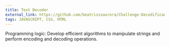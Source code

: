 ```yaml
---
title: Text Decoder
external_link: https://github.com/beatrizssaurora/Challenge-Decodificador-de-Texto
tags: JAVASCRIPT, CSS, HTML 
---
```


Programming logic: Develop efficient algorithms to manipulate strings and perform encoding and decoding operations.

<!--more-->
